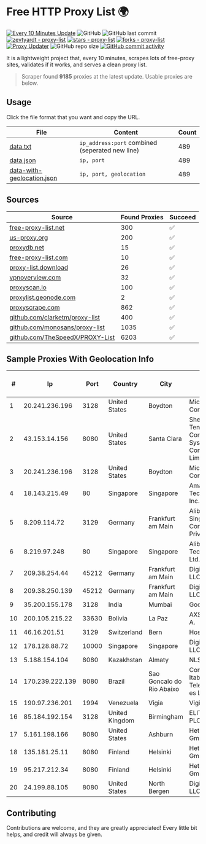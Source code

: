 
# Free HTTP Proxy List 🌍

[![Every 10 Minutes Update](https://github.com/mertguvencli/http-proxy-list/actions/workflows/main.yml/badge.svg?branch=main)](https://github.com/mertguvencli/http-proxy-list/actions/workflows/main.yml)
![GitHub](https://img.shields.io/github/license/mertguvencli/http-proxy-list)
![GitHub last commit](https://img.shields.io/github/last-commit/mertguvencli/http-proxy-list)
[![zevtyardt - proxy-list](https://img.shields.io/static/v1?label=zevtyardt&message=proxy-list&color=blue&logo=github)](https://github.com/zevtyardt/proxy-list "Go to GitHub repo")
[![stars - proxy-list](https://img.shields.io/github/stars/zevtyardt/proxy-list?style=social)](https://github.com/zevtyardt/proxy-list)
[![forks - proxy-list](https://img.shields.io/github/forks/zevtyardt/proxy-list?style=social)](https://github.com/zevtyardt/proxy-list)
[![Proxy Updater](https://github.com/zevtyardt/proxy-list/workflows/Proxy%20Updater/badge.svg)](https://github.com/zevtyardt/proxy-list/actions?query=workflow:"Proxy+Updater")
![GitHub repo size](https://img.shields.io/github/repo-size/zevtyardt/proxy-list)
[![GitHub commit activity](https://img.shields.io/github/commit-activity/m/zevtyardt/proxy-list?logo=commits)](https://github.com/zevtyardt/proxy-list/commits/main)

It is a lightweight project that, every 10 minutes, scrapes lots of free-proxy sites, validates if it works, and serves a clean proxy list.

> Scraper found **9185** proxies at the latest update. Usable proxies are below.

## Usage

Click the file format that you want and copy the URL.

|File|Content|Count|
|----|-------|-----|
|[data.txt](https://raw.githubusercontent.com/mertguvencli/http-proxy-list/main/proxy-list/data.txt)|`ip_address:port` combined (seperated new line)|489|
|[data.json](https://raw.githubusercontent.com/mertguvencli/http-proxy-list/main/proxy-list/data.json)|`ip, port`|489|
|[data-with-geolocation.json](https://raw.githubusercontent.com/mertguvencli/http-proxy-list/main/proxy-list/data-with-geolocation.json)|`ip, port, geolocation`|489|

## Sources

|Source|Found Proxies|Succeed|
|------|-------------|-------|
|[free-proxy-list.net](https://free-proxy-list.net)|300|✅|
|[us-proxy.org](https://www.us-proxy.org)|200|✅|
|[proxydb.net](http://proxydb.net)|15|✅|
|[free-proxy-list.com](https://free-proxy-list.com/?page=&port=&type%5B%5D=http&type%5B%5D=https&up_time=0&search=Search)|10|✅|
|[proxy-list.download](https://www.proxy-list.download/HTTP)|26|✅|
|[vpnoverview.com](https://vpnoverview.com/privacy/anonymous-browsing/free-proxy-servers)|32|✅|
|[proxyscan.io](https://www.proxyscan.io)|100|✅|
|[proxylist.geonode.com](https://proxylist.geonode.com/api/proxy-list?limit=300&page=1&sort_by=lastChecked&sort_type=desc&protocols=http,https)|2|✅|
|[proxyscrape.com](https://api.proxyscrape.com/v2/?request=displayproxies&protocol=http&timeout=10000&country=all&ssl=all&anonymity=all)|862|✅|
|[github.com/clarketm/proxy-list](https://raw.githubusercontent.com/clarketm/proxy-list/master/proxy-list-raw.txt)|400|✅|
|[github.com/monosans/proxy-list](https://raw.githubusercontent.com/monosans/proxy-list/main/proxies/http.txt)|1035|✅|
|[github.com/TheSpeedX/PROXY-List](https://raw.githubusercontent.com/TheSpeedX/PROXY-List/master/http.txt)|6203|✅|


## Sample Proxies With Geolocation Info

|#|Ip|Port|Country|City|Internet Service Provider|
|-|--|----|-------|----|-------------------------|
|1|20.241.236.196|3128|United States|Boydton|Microsoft Corporation|
|2|43.153.14.156|8080|United States|Santa Clara|Shenzhen Tencent Computer Systems Company Limited|
|3|20.241.236.196|3128|United States|Boydton|Microsoft Corporation|
|4|18.143.215.49|80|Singapore|Singapore|Amazon Technologies Inc.|
|5|8.209.114.72|3129|Germany|Frankfurt am Main|Alibaba.com Singapore E-Commerce Private Limited|
|6|8.219.97.248|80|Singapore|Singapore|Alibaba (US) Technology Co., Ltd.|
|7|209.38.254.44|45212|Germany|Frankfurt am Main|DigitalOcean, LLC|
|8|209.38.250.139|45212|Germany|Frankfurt am Main|DigitalOcean, LLC|
|9|35.200.155.178|3128|India|Mumbai|Google LLC|
|10|200.105.215.22|33630|Bolivia|La Paz|AXS Bolivia S. A.|
|11|46.16.201.51|3129|Switzerland|Bern|Hosteur SA|
|12|178.128.88.72|10000|Singapore|Singapore|DigitalOcean, LLC|
|13|5.188.154.104|8080|Kazakhstan|Almaty|NLS|
|14|170.239.222.139|8080|Brazil|Sao Goncalo do Rio Abaixo|Companhia Itabirana Telecomunica??es Ltda|
|15|190.97.236.201|1994|Venezuela|Vigia|Viginet C.A|
|16|85.184.192.154|3128|United Kingdom|Birmingham|ELITETELE.COM PLC|
|17|5.161.198.166|8080|United States|Ashburn|Hetzner Online GmbH|
|18|135.181.25.11|8080|Finland|Helsinki|Hetzner Online GmbH|
|19|95.217.212.34|8080|Finland|Helsinki|Hetzner Online GmbH|
|20|24.199.88.105|8080|United States|North Bergen|DigitalOcean, LLC|



## Contributing

Contributions are welcome, and they are greatly appreciated! Every
little bit helps, and credit will always be given.

